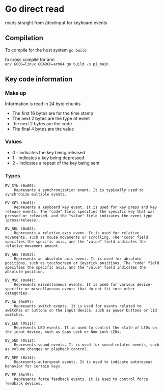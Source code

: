 # Go direct read
reads straight from /dev/input for keyboard events

## Compilation
To compile for the host system 
```go build```


to cross compile for arm  
```env GOOS=linux GOARCH=arm64 go build -o pi_main ```

## Key code information
### Make up
Information is read in 24 byte chunks 
* The first 16 bytes are for the time stamp
* The next 2 bytes are the type of event
* the next 2 bytes are the code
* The final 4 bytes are the value 

### Values
* 0 - indicates the key being released
* 1 - indicates a key being depressed 
* 2 - indicates a repeat of the key being sent 

### Types
    EV_SYN (0x00):
        Represents a synchronization event. It is typically used to synchronize multiple events.

    EV_KEY (0x01):
        Represents a keyboard key event. It is used for key press and key release events. The "code" field specifies the specific key that was pressed or released, and the "value" field indicates the event type (press/release).

    EV_REL (0x02):
        Represents a relative axis event. It is used for relative movements, such as mouse movements or scrolling. The "code" field specifies the specific axis, and the "value" field indicates the relative movement amount.

    EV_ABS (0x03):
        Represents an absolute axis event. It is used for absolute positions, such as touchscreen or joystick positions. The "code" field specifies the specific axis, and the "value" field indicates the absolute position.

    EV_MSC (0x04):
        Represents miscellaneous events. It is used for various device-specific or miscellaneous events that do not fit into other categories.

    EV_SW (0x05):
        Represents switch events. It is used for events related to switches or buttons on the input device, such as power buttons or lid switches.

    EV_LED (0x11):
        Represents LED events. It is used to control the state of LEDs on the input device, such as Caps Lock or Num Lock LEDs.

    EV_SND (0x12):
        Represents sound events. It is used for sound-related events, such as volume changes or playback control.

    EV_REP (0x14):
        Represents autorepeat events. It is used to indicate autorepeat behavior for certain keys.

    EV_FF (0x15):
        Represents force feedback events. It is used to control force feedback devices.